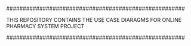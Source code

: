 ######################################################

THIS REPOSITORY CONTAINS THE USE CASE DIARAGMS FOR ONLINE PHARMACY SYSTEM PROJECT

######################################################
